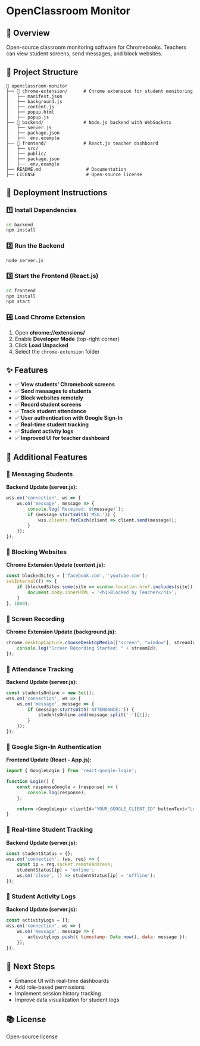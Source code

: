 # OpenClassroom Monitor

## 📌 Overview
Open-source classroom monitoring software for Chromebooks. Teachers can view student screens, send messages, and block websites.

## 📂 Project Structure
```
📂 openclassroom-monitor
├── 📂 chrome-extension/      # Chrome extension for student monitoring
│   ├── manifest.json
│   ├── background.js
│   ├── content.js
│   ├── popup.html
│   ├── popup.js
├── 📂 backend/               # Node.js backend with WebSockets
│   ├── server.js
│   ├── package.json
│   ├── .env.example
├── 📂 frontend/              # React.js teacher dashboard
│   ├── src/
│   ├── public/
│   ├── package.json
│   ├── .env.example
├── README.md                 # Documentation
├── LICENSE                   # Open-source license
```

## 🚀 Deployment Instructions

### 1️⃣ Install Dependencies
```sh
cd backend
npm install
```

### 2️⃣ Run the Backend
```sh
node server.js
```

### 3️⃣ Start the Frontend (React.js)
```sh
cd frontend
npm install
npm start
```

### 4️⃣ Load Chrome Extension
1. Open **chrome://extensions/**
2. Enable **Developer Mode** (top-right corner)
3. Click **Load Unpacked**
4. Select the `chrome-extension` folder

## ✨ Features
- ✅ **View students' Chromebook screens**
- ✅ **Send messages to students**
- ✅ **Block websites remotely**
- ✅ **Record student screens**
- ✅ **Track student attendance**
- ✅ **User authentication with Google Sign-In**
- ✅ **Real-time student tracking**
- ✅ **Student activity logs**
- ✅ **Improved UI for teacher dashboard**

## 🔧 Additional Features

### 🔹 Messaging Students
**Backend Update (server.js):**
```js
wss.on('connection', ws => {
    ws.on('message', message => {
        console.log(`Received: ${message}`);
        if (message.startsWith('MSG:')) {
            wss.clients.forEach(client => client.send(message));
        }
    });
});
```

### 🔹 Blocking Websites
**Chrome Extension Update (content.js):**
```js
const blockedSites = ['facebook.com', 'youtube.com'];
setInterval(() => {
    if (blockedSites.some(site => window.location.href.includes(site))) {
        document.body.innerHTML = '<h1>Blocked by Teacher</h1>';
    }
}, 1000);
```

### 🔹 Screen Recording
**Chrome Extension Update (background.js):**
```js
chrome.desktopCapture.chooseDesktopMedia(["screen", "window"], streamId => {
    console.log("Screen Recording Started: " + streamId);
});
```

### 🔹 Attendance Tracking
**Backend Update (server.js):**
```js
const studentsOnline = new Set();
wss.on('connection', ws => {
    ws.on('message', message => {
        if (message.startsWith('ATTENDANCE:')) {
            studentsOnline.add(message.split(':')[1]);
        }
    });
});
```

### 🔹 Google Sign-In Authentication
**Frontend Update (React - App.js):**
```js
import { GoogleLogin } from 'react-google-login';

function Login() {
    const responseGoogle = (response) => {
        console.log(response);
    };

    return <GoogleLogin clientId="YOUR_GOOGLE_CLIENT_ID" buttonText="Login with Google" onSuccess={responseGoogle} onFailure={responseGoogle} cookiePolicy={'single_host_origin'} />;
}
```

### 🔹 Real-time Student Tracking
**Backend Update (server.js):**
```js
const studentStatus = {};
wss.on('connection', (ws, req) => {
    const ip = req.socket.remoteAddress;
    studentStatus[ip] = 'online';
    ws.on('close', () => studentStatus[ip] = 'offline');
});
```

### 🔹 Student Activity Logs
**Backend Update (server.js):**
```js
const activityLogs = [];
wss.on('connection', ws => {
    ws.on('message', message => {
        activityLogs.push({ timestamp: Date.now(), data: message });
    });
});
```

## 📝 Next Steps
- Enhance UI with real-time dashboards
- Add role-based permissions
- Implement session history tracking
- Improve data visualization for student logs

## 📚 License
Open-source license


